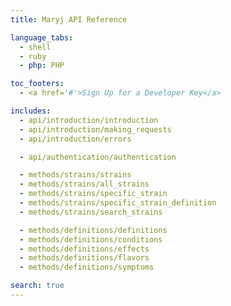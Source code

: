 ```yaml
---
title: Maryj API Reference

language_tabs:
  - shell
  - ruby
  - php: PHP

toc_footers:
  - <a href='#'>Sign Up for a Developer Key</a>

includes:
  - api/introduction/introduction
  - api/introduction/making_requests
  - api/introduction/errors

  - api/authentication/authentication

  - methods/strains/strains
  - methods/strains/all_strains
  - methods/strains/specific_strain
  - methods/strains/specific_strain_definition
  - methods/strains/search_strains

  - methods/definitions/definitions
  - methods/definitions/conditions
  - methods/definitions/effects
  - methods/definitions/flavors
  - methods/definitions/symptoms

search: true
---
```

